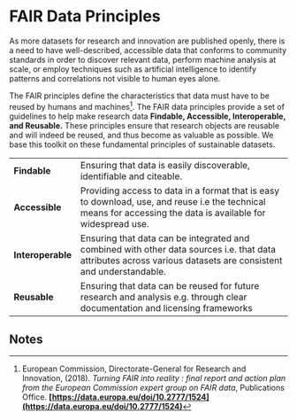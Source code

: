 # FAIR Data Principles

As more datasets for research and innovation are published openly, there is a need to have well-described, accessible data that conforms to community standards in order to discover relevant data, perform machine analysis at scale, or employ techniques such as artificial intelligence to identify patterns and correlations not visible to human eyes alone. 

The FAIR principles define the characteristics that data must have to be reused by humans and machines[^1]. The FAIR data principles provide a set of guidelines to help make research data **Findable, Accessible, Interoperable, and Reusable.** These principles ensure that research objects are reusable and will indeed be reused, and thus become as valuable as possible. We base this toolkit on these fundamental principles of sustainable datasets. 


<table>
  <tr>
   <td><strong>Findable</strong>
   </td>
   <td>Ensuring that data is easily discoverable, identifiable and citeable.
   </td>
  </tr>
  <tr>
   <td><strong>Accessible</strong>
   </td>
   <td>Providing access to data in a format that is easy to download, use, and reuse i.e the technical means for accessing the data is available for widespread use.
   </td>
  </tr>
  <tr>
   <td><strong>Interoperable</strong>
   </td>
   <td>Ensuring that data can be integrated and combined with other data sources i.e. that data attributes across various datasets are consistent and understandable.
   </td>
  </tr>
  <tr>
   <td><strong>Reusable</strong>
   </td>
   <td>Ensuring that data can be reused for future research and analysis e.g. through clear documentation  and licensing frameworks
   </td>
  </tr>
</table>


<!-- Footnotes themselves at the bottom. -->
## Notes

[^1]:
     European Commission, Directorate-General for Research and Innovation, (2018). _Turning FAIR into reality : final report and action plan from the European Commission expert group on FAIR data_, Publications Office. **[https://data.europa.eu/doi/10.2777/1524](https://data.europa.eu/doi/10.2777/1524)**
